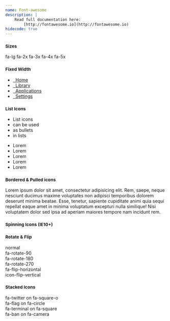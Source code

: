 ```yaml
---
name: Font-awesome
description: |
    Read full documentation here:
    	[http://fontawesome.io](http://fontawesome.io)
hidecode: true
---
```

<h3><small>Sizes</small></h3>
<i class="fa fa-camera-retro fa-lg"></i> fa-lg
<i class="fa fa-camera-retro fa-2x"></i> fa-2x
<i class="fa fa-camera-retro fa-3x"></i> fa-3x
<i class="fa fa-camera-retro fa-4x"></i> fa-4x
<i class="fa fa-camera-retro fa-5x"></i> fa-5x
<h3><small>Fixed Width</small></h3>
<ul class="side-nav">
	<li><a class="list-group-item" href="#"><i class="fa fa-home fa-fw"></i>&nbsp; Home</a></li>
	<li><a class="list-group-item" href="#"><i class="fa fa-book fa-fw"></i>&nbsp; Library</a></li>
	<li><a class="list-group-item" href="#"><i class="fa fa-pencil fa-fw"></i>&nbsp; Applications</a></li>
	<li><a class="list-group-item" href="#"><i class="fa fa-cog fa-fw"></i>&nbsp; Settings</a></li>
</ul>
<h3><small>List Icons</small></h3>
<ul class="fa-ul">
	<li><i class="fa-li fa fa-check-square"></i>List icons</li>
	<li><i class="fa-li fa fa-check-square"></i>can be used</li>
	<li><i class="fa-li fa fa-spinner fa-spin"></i>as bullets</li>
	<li><i class="fa-li fa fa-square"></i>in lists</li>
</ul>
<ul class="fa-ul">
	<li><i class="fa-li fa fa-angle-right"></i> Lorem</li>
	<li><i class="fa-li fa fa-angle-right"></i> Lorem</li>
	<li><i class="fa-li fa fa-angle-right"></i> Lorem</li>
	<li><i class="fa-li fa fa-angle-right"></i> Lorem</li>
	<li><i class="fa-li fa fa-angle-right"></i> Lorem</li>
</ul>
<h3><small>Bordered & Pulled icons</small></h3>
<p class="lead"><i class="fa fa-quote-left fa-2x pull-left fa-border"></i> Lorem ipsum dolor sit amet, consectetur adipisicing elit. Rem, saepe, neque nesciunt ducimus maxime voluptates non adipisci temporibus dolorem deserunt minima beatae. Esse, tenetur, sapiente cupiditate animi quia sequi repellat eaque amet in minima voluptatum excepturi nulla similique! Nisi voluptatem dolor sed ipsa ad aperiam maiores tempore nam incidunt rem.</p>
<h3><small>Spinning Icons (IE10+)</small></h3>
<i class="fa fa-spinner fa-spin"></i>
<i class="fa fa-circle-o-notch fa-spin"></i>
<i class="fa fa-refresh fa-spin"></i>
<i class="fa fa-cog fa-spin"></i>
<h3><small>Rotate & Flip</small></h3>
<i class="fa fa-shield"></i> normal<br>
<i class="fa fa-shield fa-rotate-90"></i> fa-rotate-90<br>
<i class="fa fa-shield fa-rotate-180"></i> fa-rotate-180<br>
<i class="fa fa-shield fa-rotate-270"></i> fa-rotate-270<br>
<i class="fa fa-shield fa-flip-horizontal"></i> fa-flip-horizontal<br>
<i class="fa fa-shield fa-flip-vertical"></i> icon-flip-vertical
<h3><small>Stacked Icons</small></h3>
<span class="fa-stack fa-lg">
	<i class="fa fa-square-o fa-stack-2x"></i>
	<i class="fa fa-twitter fa-stack-1x"></i>
</span>
fa-twitter on fa-square-o<br>
<span class="fa-stack fa-lg">
	<i class="fa fa-circle fa-stack-2x"></i>
	<i class="fa fa-flag fa-stack-1x fa-inverse"></i>
</span>
fa-flag on fa-circle<br>
<span class="fa-stack fa-lg">
	<i class="fa fa-square fa-stack-2x"></i>
	<i class="fa fa-terminal fa-stack-1x fa-inverse"></i>
</span>
fa-terminal on fa-square<br>
<span class="fa-stack fa-lg">
	<i class="fa fa-camera fa-stack-1x"></i>
	<i class="fa fa-ban fa-stack-2x text-alert alt"></i>
</span>
fa-ban on fa-camera

